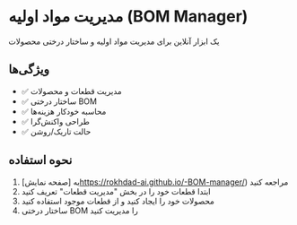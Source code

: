 # مدیریت مواد اولیه (BOM Manager)

یک ابزار آنلاین برای مدیریت مواد اولیه و ساختار درختی محصولات

## ویژگی‌ها

- ✅ مدیریت قطعات و محصولات
- ✅ ساختار درختی BOM
- ✅ محاسبه خودکار هزینه‌ها
- ✅ طراحی واکنش‌گرا
- ✅ حالت تاریک/روشن


## نحوه استفاده

1. به [صفحه نمایش]https://rokhdad-ai.github.io/-BOM-manager/) مراجعه کنید
2. ابتدا قطعات خود را در بخش "مدیریت قطعات" تعریف کنید
3. محصولات خود را ایجاد کنید و از قطعات موجود استفاده کنید
4. ساختار درختی BOM را مدیریت کنید

